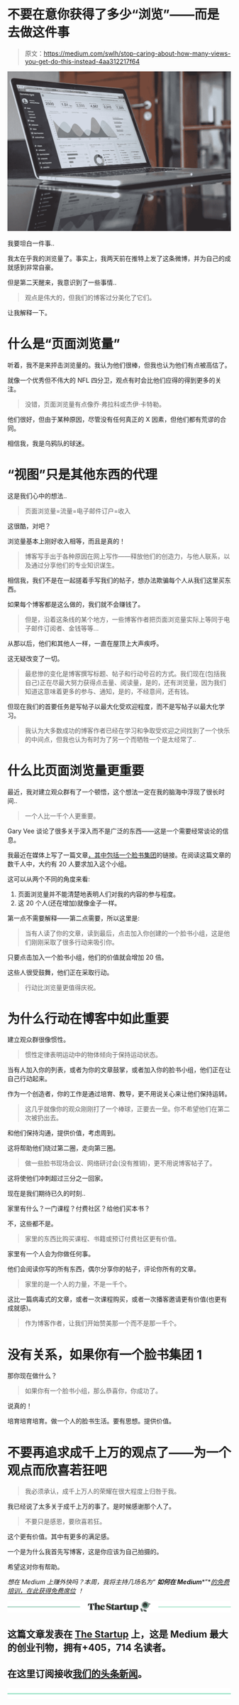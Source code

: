# 不要在意你获得了多少“浏览”——而是去做这件事

> 原文：<https://medium.com/swlh/stop-caring-about-how-many-views-you-get-do-this-instead-4aa312217f64>

![](img/27f18382048e56cae4074b29515cd98b.png)

我要坦白一件事..

我太在乎我的浏览量了。事实上，我两天前在推特上发了这条微博，并为自己的成就感到非常自豪。

但是第二天醒来，我意识到了一些事情..

> 观点是伟大的，但我们的博客过分美化了它们。

让我解释一下。

# 什么是“页面浏览量”

听着，我不是来抨击浏览量的。我认为他们很棒，但我也认为他们有点被高估了。

就像一个优秀但不伟大的 NFL 四分卫，观点有时会比他们应得的得到更多的关注。

> 没错，页面浏览量有点像乔·弗拉科或杰伊·卡特勒。

他们很好，但由于某种原因，尽管没有任何真正的 X 因素，但他们都有荒谬的合同。

相信我，我是乌鸦队的球迷。

# “视图”只是其他东西的代理

这是我们心中的想法..

> 页面浏览量=流量=电子邮件订户=收入

这很酷，对吧？

浏览量基本上刚好收入相等，而且是真的！

> 博客写手出于各种原因在网上写作——释放他们的创造力，与他人联系，以及通过分享他们的专业知识谋生。

相信我，我们不是在一起搓着手写我们的帖子，想办法欺骗每个人从我们这里买东西。

如果每个博客都是这么做的，我们就不会赚钱了。

> 但是，沿着这条线的某个地方，一些博客作者把页面浏览量实际上等同于电子邮件订阅者、金钱等等…

从那以后，他们和其他人一样，一直在屋顶上大声疾呼。

这无疑改变了一切。

> 最悲惨的变化是博客撰写标题、帖子和行动号召的方式。我们现在(包括我自己)正在尽最大努力获得点击量、阅读量，是的，还有浏览量，因为我们知道这意味着更多的参与、通知，是的，不经意间，还有钱。

但现在我们的首要任务是写帖子以最大化受欢迎程度，而不是写帖子以最大化学习。

> 我认为大多数成功的博客作者已经在学习和争取受欢迎之间找到了一个快乐的中间点，但我也认为有时为了另一个而牺牲一个是太经常了..

# 什么比页面浏览量更重要

最近，我对建立观众群有了一个顿悟，这个想法一定在我的脑海中浮现了很长时间..

> 一个人比一千个人更重要。

Gary Vee 谈论了很多关于深入而不是广泛的东西——这是一个需要经常谈论的信息。

我最近在媒体上写了一篇文章[，其中包括一个](/the-mission/my-powerful-1-hour-routine-for-quick-success-on-medium-175f40c2e6d3)[脸书集团](https://www.facebook.com/groups/1891828184464380/)的链接。在阅读这篇文章的数千人中，大约有 20 人要求加入这个小组。

这可以从两个不同的角度来看:

1.  页面浏览量并不能清楚地表明人们对我的内容的参与程度。
2.  这 20 个人(还在增加)就像金子一样。

第一点不需要解释——第二点需要，所以这里是:

> 当有人读了你的文章，读到最后，点击加入你创建的一个脸书小组，这是他们刚刚采取了很多行动来吸引你。

只要点击加入一个脸书小组，他们的价值就会增加 20 倍。

这些人很受鼓舞，他们正在采取行动。

> 行动比浏览量更值得庆祝。

# 为什么行动在博客中如此重要

建立观众群很像惯性。

> 惯性定律表明运动中的物体倾向于保持运动状态。

当有人加入你的列表，或者为你的文章鼓掌，或者加入你的脸书小组，他们正在让自己行动起来。

作为一个创造者，你的工作是通过培育、教导，更不用说关心来让他们保持运转。

> 这几乎就像你的观众刚刚打了一个棒球，正要去一垒。你不希望他们在第二次被扔出去。

和他们保持沟通，提供价值，考虑周到。

这将帮助他们绕过第二圈，走向第三圈。

> 做一些脸书现场会议、网络研讨会(没有推销)，更不用说博客帖子了。

这将使他们冲刺超过三分之一回家。

现在是我们期待已久的时刻..

家里有什么？一门课程？付费社区？给他们买本书？

不，这些都不是。

> 家里的东西比购买课程、书籍或预订付费社区更有价值。

家里有一个人会为你做任何事。

他们会阅读你写的所有东西，偶尔分享你的帖子，评论你所有的文章。

> 家里的是一个人的力量，不是一千个。

这比一篇病毒式的文章，或者一次课程购买，或者一次播客邀请更有价值(也更有成就感)。

> 作为博客作者，让我们开始赞美那一个而不是那一千个。

# 没有关系，如果你有一个脸书集团 1

那你现在做什么？

> 如果你有一个脸书小组，那么恭喜你，你成功了。

说真的！

培育培育培育。做一个人的脸书生活。要有思想。提供价值。

# 不要再追求成千上万的观点了——为一个观点而欣喜若狂吧

> 我必须承认，成千上万人的荣耀在很大程度上归咎于我。

我已经说了太多关于成千上万的事了。是时候感谢那个人了。

> 不要只是感恩，要欣喜若狂。

这个更有价值。其中有更多的满足感。

一个是为什么我首先写博客，这是你应该为自己拍摄的。

希望这对你有帮助。

*想在 Medium 上赚外快吗？本周，我将主持几场名为“* ***如何在 Medium****”*[*的免费培训，在此获得免费席位*](https://events.genndi.com/register/169105139238473045/da2e6c5a01) *！*

[![](img/308a8d84fb9b2fab43d66c117fcc4bb4.png)](https://medium.com/swlh)

## 这篇文章发表在 [The Startup](https://medium.com/swlh) 上，这是 Medium 最大的创业刊物，拥有+405，714 名读者。

## 在这里订阅接收[我们的头条新闻](http://growthsupply.com/the-startup-newsletter/)。

[![](img/b0164736ea17a63403e660de5dedf91a.png)](https://medium.com/swlh)